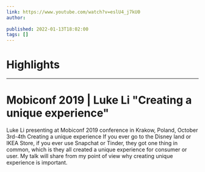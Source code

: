 ```yaml
---
link: https://www.youtube.com/watch?v=eslU4_j7kU0
author: 
   
published: 2022-01-13T18:02:00
tags: []
---
```

# Highlights


---
# Mobiconf 2019 | Luke Li "Creating a unique experience"
Luke Li presenting at Mobiconf 2019 conference in Krakow, Poland, October 3rd-4th Creating a unique experience If you ever go to the Disney land or IKEA Store, if you ever use Snapchat or Tinder, they got one thing in common, which is they all created a unique experience for consumer or user. My talk will share from my point of view why creating unique experience is important.